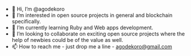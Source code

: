 - 👋 Hi, I’m @agodekoro
- 👀 I’m interested in open source projects in general and blockchain specifically.
- 🌱 I’m currently learning Ruby and Web apps development.
- 💞️ I’m looking to collaborate on exciting open source projects where the help of newbies could be of the value as well.
- 📫 How to reach me - just drop me a line - agodekoro@gmail.com

<!---
agodekoro/agodekoro is a ✨ special ✨ repository because its `README.md` (this file) appears on your GitHub profile.
You can click the Preview link to take a look at your changes.
--->
